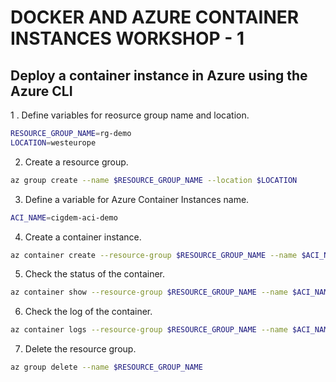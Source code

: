 # DOCKER AND AZURE CONTAINER INSTANCES WORKSHOP - 1

## Deploy a container instance in Azure using the Azure CLI

1 . Define variables for reosurce group name and location.

```bash
RESOURCE_GROUP_NAME=rg-demo
LOCATION=westeurope
```

2. Create a resource group.

```bash
az group create --name $RESOURCE_GROUP_NAME --location $LOCATION 
```

3. Define a variable for Azure Container Instances name.

```bash
ACI_NAME=cigdem-aci-demo
```

4. Create a container instance.

```bash
az container create --resource-group $RESOURCE_GROUP_NAME --name $ACI_NAME --image mcr.microsoft.com/azuredocs/aci-helloworld --dns-name-label $ACI_NAME --ports 80
```

5. Check the status of the container.

```bash
az container show --resource-group $RESOURCE_GROUP_NAME --name $ACI_NAME --query “{FQDN : ipAddress.fqdn, ProvisioningState : provisioningState }” --out table 
```

6. Check the log of the container.

```bash
az container logs --resource-group $RESOURCE_GROUP_NAME --name $ACI_NAME
```

7. Delete the resource group.

```bash
az group delete --name $RESOURCE_GROUP_NAME
```
